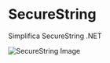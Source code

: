 # SecureString
 Simplifica SecureString .NET
 
![SecureString Image](https://i.postimg.cc/Y0MTGTsb/securestring.png)

